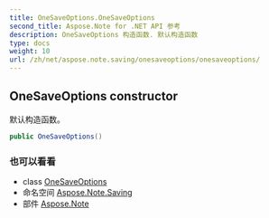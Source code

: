 ```yaml
---
title: OneSaveOptions.OneSaveOptions
second_title: Aspose.Note for .NET API 参考
description: OneSaveOptions 构造函数. 默认构造函数
type: docs
weight: 10
url: /zh/net/aspose.note.saving/onesaveoptions/onesaveoptions/
---
```

## OneSaveOptions constructor

默认构造函数。

```csharp
public OneSaveOptions()
```

### 也可以看看

* class [OneSaveOptions](../)
* 命名空间 [Aspose.Note.Saving](../../onesaveoptions/)
* 部件 [Aspose.Note](../../../)


